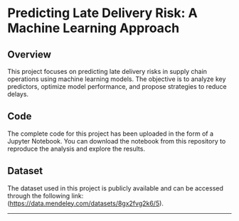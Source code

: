 # Predicting Late Delivery Risk: A Machine Learning Approach

## Overview
This project focuses on predicting late delivery risks in supply chain operations using machine learning models. The objective is to analyze key predictors, optimize model performance, and propose strategies to reduce delays.

## Code
The complete code for this project has been uploaded in the form of a Jupyter Notebook. You can download the notebook from this repository to reproduce the analysis and explore the results.

## Dataset
The dataset used in this project is publicly available and can be accessed through the following link: (https://data.mendeley.com/datasets/8gx2fvg2k6/5).

---
